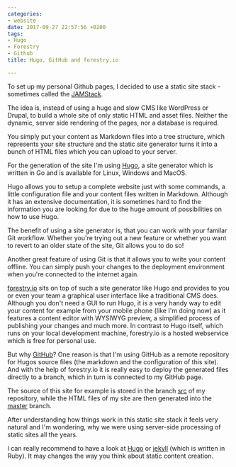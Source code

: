```yaml
---
categories:
- website
date: 2017-09-27 22:57:56 +0200
tags:
- Hugo
- Forestry
- Github
title: Hugo, GitHub and forestry.io

---
```

To set up my personal Github pages, I decided to use a static site stack - sometimes called the [JAMStack](https://jamstack.org/best-practices).

The idea is, instead of using a huge and slow CMS like WordPress or Drupal, to build a whole site of only static HTML and asset files. Neither the dynamic, server side rendering of the pages, nor a database is required.<!--more-->

You simply put your content as Markdown files into a tree structure, which represents your site structure and the static site generator turns it into a bunch of HTML files which you can upload to your server.

For the generation of the site I'm using [Hugo](https://gohugo.io), a site generator which is written in Go and is available for Linux, Windows and MacOS.

Hugo allows you to setup a complete website just with some commands, a little configuration file and your content files written in Markdown. Although it has an extensive documentation, it is sometimes hard to find the information you are looking for due to the huge amount of possibilities on how to use Hugo.

The benefit of using a site generator is, that you can work with your familar Git workflow. Whether you're trying out a new feature or whether you want to revert to an older state of the site, Git allows you to do so!

Another great feature of using Git is that it allows you to write your content offline. You can simply push your changes to the deployment environment when you're connected to the internet again.

[forestry.io](https://forestry.io) sits on top of such a site generator like Hugo and provides to you or even your team a graphical user interface like a traditional CMS does. Although you don't need a GUI to run Hugo, it is a very handy way to edit your content for example from your mobile phone (like I'm doing now) as it features a content editor with WYSIWYG preview, a simplified process of publishing your changes and much more. In contrast to Hugo itself, which runs on your local development machine, forestry.io is a hosted webservice which is free for personal use.

But why [GitHub](https://github.com)? One reason is that I'm using GitHub as a remote repository for Hugos source files (the markdown and the configuration of this site). And with the help of forestry.io it is really easy to deploy the generated files directly to a branch, which in turn is connected to my GitHub page.

The source of this site for example is stored in the branch [src](https://github.com/dubst3pp4/dubst3pp4.github.io/tree/src?files=1) of my repository, while the HTML files of my site are then generated into the [master](https://github.com/dubst3pp4/dubst3pp4.github.io/tree/master?files=1) branch.

After understanding how things work in this static site stack it feels very natural and I'm wondering, why we were using server-side processing of static sites all the years.

I can really recommend to have a look at [Hugo](https://gohugo.io) or [jekyll](https://jekyllrb.com) (which is written in Ruby). It may changes the way you think about static content creation.